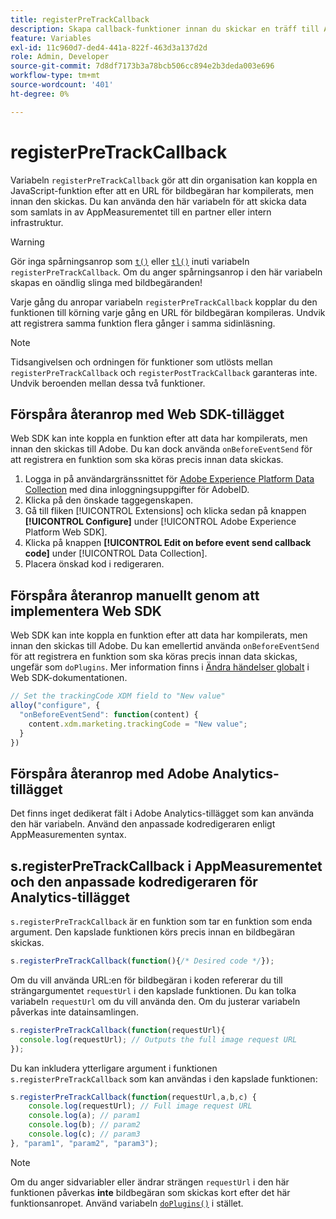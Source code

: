```yaml
---
title: registerPreTrackCallback
description: Skapa callback-funktioner innan du skickar en träff till Adobe.
feature: Variables
exl-id: 11c960d7-ded4-441a-822f-463d3a137d2d
role: Admin, Developer
source-git-commit: 7d8df7173b3a78bcb506cc894e2b3deda003e696
workflow-type: tm+mt
source-wordcount: '401'
ht-degree: 0%

---
```


# registerPreTrackCallback

Variabeln `registerPreTrackCallback` gör att din organisation kan koppla en JavaScript-funktion efter att en URL för bildbegäran har kompilerats, men innan den skickas. Du kan använda den här variabeln för att skicka data som samlats in av AppMeasurementet till en partner eller intern infrastruktur.

>[!WARNING]
>
>Gör inga spårningsanrop som [`t()`](t-method.md) eller [`tl()`](tl-method.md) inuti variabeln `registerPreTrackCallback`. Om du anger spårningsanrop i den här variabeln skapas en oändlig slinga med bildbegäranden!

Varje gång du anropar variabeln `registerPreTrackCallback` kopplar du den funktionen till körning varje gång en URL för bildbegäran kompileras. Undvik att registrera samma funktion flera gånger i samma sidinläsning.

>[!NOTE]
>
>Tidsangivelsen och ordningen för funktioner som utlösts mellan `registerPreTrackCallback` och `registerPostTrackCallback` garanteras inte. Undvik beroenden mellan dessa två funktioner.

## Förspåra återanrop med Web SDK-tillägget

Web SDK kan inte koppla en funktion efter att data har kompilerats, men innan den skickas till Adobe. Du kan dock använda `onBeforeEventSend` för att registrera en funktion som ska köras precis innan data skickas.

1. Logga in på användargränssnittet för [Adobe Experience Platform Data Collection](https://experience.adobe.com/data-collection) med dina inloggningsuppgifter för AdobeID.
1. Klicka på den önskade taggegenskapen.
1. Gå till fliken [!UICONTROL Extensions] och klicka sedan på knappen **[!UICONTROL Configure]** under [!UICONTROL Adobe Experience Platform Web SDK].
1. Klicka på knappen **[!UICONTROL Edit on before event send callback code]** under [!UICONTROL Data Collection].
1. Placera önskad kod i redigeraren.

## Förspåra återanrop manuellt genom att implementera Web SDK

Web SDK kan inte koppla en funktion efter att data har kompilerats, men innan den skickas till Adobe. Du kan emellertid använda `onBeforeEventSend` för att registrera en funktion som ska köras precis innan data skickas, ungefär som `doPlugins`. Mer information finns i [Ändra händelser globalt](https://experienceleague.adobe.com/docs/experience-platform/edge/fundamentals/tracking-events.html?lang=sv-SE#modifying-events-globally) i Web SDK-dokumentationen.

```js
// Set the trackingCode XDM field to "New value"
alloy("configure", {
  "onBeforeEventSend": function(content) {
    content.xdm.marketing.trackingCode = "New value";
  }
})
```

## Förspåra återanrop med Adobe Analytics-tillägget

Det finns inget dedikerat fält i Adobe Analytics-tillägget som kan använda den här variabeln. Använd den anpassade kodredigeraren enligt AppMeasurementen syntax.

## s.registerPreTrackCallback i AppMeasurementet och den anpassade kodredigeraren för Analytics-tillägget

`s.registerPreTrackCallback` är en funktion som tar en funktion som enda argument. Den kapslade funktionen körs precis innan en bildbegäran skickas.

```js
s.registerPreTrackCallback(function(){/* Desired code */});
```

Om du vill använda URL:en för bildbegäran i koden refererar du till strängargumentet `requestUrl` i den kapslade funktionen. Du kan tolka variabeln `requestUrl` om du vill använda den. Om du justerar variabeln påverkas inte datainsamlingen.

```js
s.registerPreTrackCallback(function(requestUrl){
  console.log(requestUrl); // Outputs the full image request URL
});
```

Du kan inkludera ytterligare argument i funktionen `s.registerPreTrackCallback` som kan användas i den kapslade funktionen:

```js
s.registerPreTrackCallback(function(requestUrl,a,b,c) {
    console.log(requestUrl); // Full image request URL
    console.log(a); // param1
    console.log(b); // param2
    console.log(c); // param3
}, "param1", "param2", "param3");
```

>[!NOTE]
>
>Om du anger sidvariabler eller ändrar strängen `requestUrl` i den här funktionen påverkas **inte** bildbegäran som skickas kort efter det här funktionsanropet. Använd variabeln [`doPlugins()`](doplugins.md) i stället.
